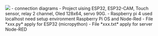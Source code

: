 <img src="(https://imgur.com/a/Lo0XHC3">
 - connection diagrams
 - Project uising ESP32, ESP32-CAM, Touch sensor, relay 2 channel, Oled 128x64, servo 90G.
 - Raspberry pi 4 used localhost need setup environment Raspberry Pi OS and Node-Red
 - File *xxx.py* apply for ESP32 (micropython)
 - File *xxx.txt* apply for server Node-RED
